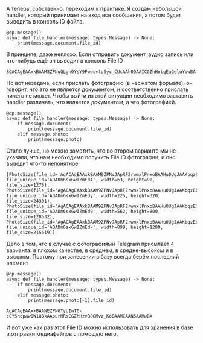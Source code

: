 А теперь, собственно, переходим к практике. Я создам небольшой handler, который принимает на вход все сообщения, а потом будет выводить в консоль ID файла.

    @dp.message()
    async def file_handler(message: types.Message) -> None:
        print(message.document.file_id)

В принципе, даже неплохо. Если отправить документ, аудио запись или что-нибудь ещё он выводит в консоль File ID

    BQACAgEAAxkBAAM8ZPNuQLgn0YsY9Pwecvtu5yc_CUcAAh0DAAICGZhHotqEaGeluYowBA

Но вот незадача, если прислать фотографию (в несжатом формате), он говорит, что это не является документом, и соответственно прислать ничего не может. Чтобы выйти из этой ситуации необходимо заставить handler различать, что является документом, а что фотографией.

    @dp.message()
    async def file_handler(message: types.Message) -> None:
        if message.document:
            print(message.document.file_id)
        elif message.photo:
            print(message.photo)

Стало лучше, но можно заметить, что во втором варианте мы не указали, что нам необходимо получить File ID фотографии, и оно выводит что-то непонятное

    [PhotoSize(file_id='AgACAgEAAxkBAAM9ZPNvJApRF2rwmxlPnxoBAAHu0UgJAAKbqzEbAhmYR87wfBjL8_yqAQADAgADcwADMAQ', file_unique_id='AQADm6sxGwIZmEd4', width=63, height=90, file_size=1278), PhotoSize(file_id='AgACAgEAAxkBAAM9ZPNvJApRF2rwmxlPnxoBAAHu0UgJAAKbqzEbAhmYR87wfBjL8_yqAQADAgADbQADMAQ', file_unique_id='AQADm6sxGwIZmEdy', width=225, height=320, file_size=24301), PhotoSize(file_id='AgACAgEAAxkBAAM9ZPNvJApRF2rwmxlPnxoBAAHu0UgJAAKbqzEbAhmYR87wfBjL8_yqAQADAgADeAADMAQ', file_unique_id='AQADm6sxGwIZmEd9', width=562, height=800, file_size=128532), PhotoSize(file_id='AgACAgEAAxkBAAM9ZPNvJApRF2rwmxlPnxoBAAHu0UgJAAKbqzEbAhmYR87wfBjL8_yqAQADAgADeQADMAQ', file_unique_id='AQADm6sxGwIZmEd-', width=899, height=1280, file_size=215619)]
    

Дело в том, что в случае с фотографиями Telegram присылает 4 варианта: в плохом качестве, в среднем, в средне-высоком и в высоком. Поэтому при занесении в базу всегда берём последний элемент

    @dp.message()
    async def file_handler(message: types.Message) -> None:
        if message.document:
            print(message.document.file_id)
        elif message.photo:
            print(message.photo[-1].file_id)

    AgACAgEAAxkBAANEZPN0TyUIwT0-cCY5hcpaw0W18BkAApurMRsCGZhHzvB8GMvz_KoBAAMCAAN5AAMwBA
    

И вот уже как раз этот File ID можно использовать для хранения в базе и отправки медиафайлов с помощью него.